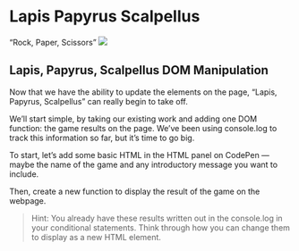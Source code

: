 # Lapis Papyrus Scalpellus 
“Rock, Paper, Scissors” 
![](https://i.imgur.com/veLgHaB.png)
## Lapis, Papyrus, Scalpellus DOM Manipulation
Now that we have the ability to update the elements on the page, “Lapis, Papyrus, Scalpellus” can really begin to take off.

We’ll start simple, by taking our existing work and adding one DOM function: the game results on the page. We’ve been using console.log to track this information so far, but it’s time to go big.

To start, let’s add some basic HTML in the HTML panel on CodePen — maybe the name of the game and any introductory message you want to include.

Then, create a new function to display the result of the game on the webpage.

> Hint: You already have these results written out in the console.log in your conditional statements.
> Think through how you can change them to display as a new HTML element.

